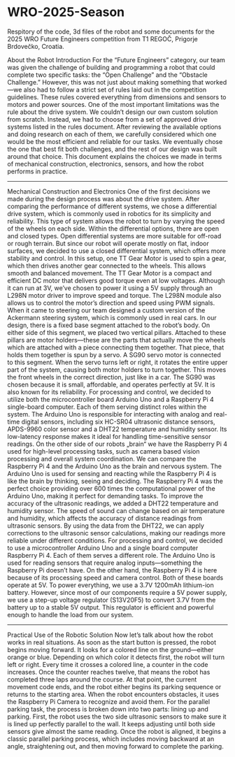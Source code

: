 # WRO-2025-Season
Respitory of the code, 3d files of the robot and some documents for the 2025 WRO Future Engineers competition from T1 REGOČ, Prigorje Brdovečko, Croatia.

About the Robot
Introduction
For the “Future Engineers” category, our team was given the challenge of building and programming a robot that could complete two specific tasks: the “Open Challenge” and the “Obstacle Challenge.” However, this was not just about making something that worked—we also had to follow a strict set of rules laid out in the competition guidelines. These rules covered everything from dimensions and sensors to motors and power sources. One of the most important limitations was the rule about the drive system. We couldn’t design our own custom solution from scratch. Instead, we had to choose from a set of approved drive systems listed in the rules document.
After reviewing the available options and doing research on each of them, we carefully considered which one would be the most efficient and reliable for our tasks. We eventually chose the one that best fit both challenges, and the rest of our design was built around that choice. This document explains the choices we made in terms of mechanical construction, electronics, sensors, and how the robot performs in practice.
________________________________________
Mechanical Construction and Electronics
One of the first decisions we made during the design process was about the drive system. After comparing the performance of different systems, we chose a differential drive system, which is commonly used in robotics for its simplicity and reliability. This type of system allows the robot to turn by varying the speed of the wheels on each side. Within the differential options, there are open and closed types. Open differential systems are more suitable for off-road or rough terrain. But since our robot will operate mostly on flat, indoor surfaces, we decided to use a closed differential system, which offers more stability and control.
In this setup, one TT Gear Motor is used to spin a gear, which then drives another gear connected to the wheels. This allows smooth and balanced movement. The TT Gear Motor is a compact and efficient DC motor that delivers good torque even at low voltages. Although it can run at 3V, we’ve chosen to power it using a 5V supply through an L298N motor driver to improve speed and torque. The L298N module also allows us to control the motor’s direction and speed using PWM signals.
When it came to steering our team designed a custom version of the Ackermann steering system, which is commonly used in real cars. In our design, there is a fixed base segment attached to the robot’s body. On either side of this segment, we placed two vertical pillars. Attached to these pillars are motor holders—these are the parts that actually move the wheels which are attached with a piece connecting them together. That piece, that holds them together is spun by a servo.
A SG90 servo motor is connected to this segment. When the servo turns left or right, it rotates the entire upper part of the system, causing both motor holders to turn together. This moves the front wheels in the correct direction, just like in a car. The SG90 was chosen because it is small, affordable, and operates perfectly at 5V. It is also known for its reliability.
For processing and control, we decided to utilize both the microcontroller board Arduino Uno and a Raspberry Pi 4 single-board computer. Each of them serving distinct roles within the system. The Arduino Uno is responsible for interacting with analog and real-time digital sensors, including six HC-SR04 ultrasonic distance sensors, APDS-9960 color sensor and a DHT22 temperature and humidity sensor. Its low-latency response makes it ideal for handling time-sensitive sensor readings. On the other side of our robots „brain“ we have the Raspberry Pi 4 used for high-level processing tasks, such as camera based vision processing and overall system coordination. We can compare the Raspberry Pi 4 and the Arduino Uno as the brain and nervous system. The Arduino Uno is used for sensing and reacting while the Raspberry Pi 4 is like the brain by thinking, seeing and deciding. The Raspberry Pi 4 was the perfect choice providing over 600 times the computational power of the Arduino Uno, making it perfect for demanding tasks.
To improve the accuracy of the ultrasonic readings, we added a DHT22 temperature and humidity sensor. The speed of sound can change based on air temperature and humidity, which affects the accuracy of distance readings from ultrasonic sensors. By using the data from the DHT22, we can apply corrections to the ultrasonic sensor calculations, making our readings more reliable under different conditions.
For processing and control, we decided to use a microcontroller Arduino Uno and a single board computer Raspberry Pi 4. Each of them serves a different role. The Arduino Uno is used for reading sensors that require analog inputs—something the Raspberry Pi doesn’t have. On the other hand, the Raspberry Pi 4 is here because of its processing speed and camera control. Both of these boards operate at 5V.
To power everything, we use a 3.7V 1200mAh lithium-ion battery. However, since most of our components require a 5V power supply, we use a step-up voltage regulator (S13V20F5) to convert 3.7V from the battery up to a stable 5V output. This regulator is efficient and powerful enough to handle the load from our system.
________________________________________
Practical Use of the Robotic Solution
Now let’s talk about how the robot works in real situations. As soon as the start button is pressed, the robot begins moving forward. It looks for a colored line on the ground—either orange or blue. Depending on which color it detects first, the robot will turn left or right. Every time it crosses a colored line, a counter in the code increases. Once the counter reaches twelve, that means the robot has completed three laps around the course. At that point, the current movement code ends, and the robot either begins its parking sequence or returns to the starting area.
When the robot encounters obstacles, it uses the Raspberry Pi Camera to recognize and avoid them.
For the parallel parking task, the process is broken down into two parts: lining up and parking. First, the robot uses the two side ultrasonic sensors to make sure it is lined up perfectly parallel to the wall. It keeps adjusting until both side sensors give almost the same reading. Once the robot is aligned, it begins a classic parallel parking process, which includes moving backward at an angle, straightening out, and then moving forward to complete the parking.

